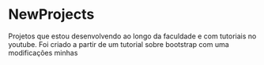 # NewProjects
Projetos que estou desenvolvendo ao longo da faculdade e com tutoriais no youtube.
 Foi criado a partir de um tutorial sobre bootstrap com uma modificações minhas 

